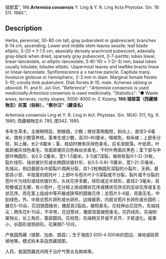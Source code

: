 错那蒿",
186.**Artemisia conaensis** Y. Ling & Y. R. Ling Acta Phytotax. Sin. 18: 511. 1980.",

## Description
Herbs, perennial, 30-80 cm tall, gray puberulent or glabrescent; branches 8-14 cm, ascending. Lower and middle stem leaves sessile; leaf blade elliptic, 5-20 × 1-1.5 cm, abaxially densely arachnoid pubescent, adaxially gray-black when dried, sparsely gray pubescent, 3-7-partite; lobes linear, linear-lanceolate, or elliptic-lanceolate, 5-8(-10) × 1-2(-3) mm, basal lobes usually lobulate; lobules elliptic. Uppermost leaves and leaflike bracts linear or linear-lanceolate. Synflorescence a ± narrow panicle. Capitula many. Involucre globose or hemispheric, 2-3 mm in diam. Marginal female florets 5-10; corolla limb puberulent. Disk florets 8-15, male. Achenes oblong or obovoid. Fl. and fr. Jul-Oct.
  "Reference": "*Artemisia conaensis* is used medicinally.*Artemisia conaensis* is used medicinally.
  "Statistics": "● Waste areas, terraces, rocky slopes; 3000-4000 m. E Xizang.
**186.错那蒿（西藏植物志）灰蒿（俗称），“察尔汪”（藏语名）**

Artemisia conaensis Ling et Y. R. Ling in Act. Phytotax. Sin. 18(4): 511, fig. 9. 1980; 西藏植物志4: 785, 图342. 1985.

多年生草本。主根稍明显，侧根细，少数；根状茎稍粗短，斜向上，直径3-8毫米，偶有少数营养枝。茎单生或少数，高30-80厘米，暗褐色，有纵棱；上部多分枝，斜上展，长2-8厘米；茎、枝幼时微有灰绿色柔毛，后毛渐脱落。叶纸质，叶面疏被灰绿色柔毛，背面密被灰白色蛛丝状柔毛，干时叶两面灰黑色；茎下部与中部叶椭圆形，长0.5-2厘米，宽1-1.5厘米，3-5或7深裂，每侧有裂片1-2(-3)枚，裂片线形、线状披针形或长椭圆状披针形，长0.5-0.8(-1)厘米，宽1-2(-3)毫米，先端尖，侧边基部与中部裂片偶再分裂，具1-2枚椭圆形深裂的小裂片，无柄，基部具小型、半抱茎的假托叶；上部叶与苞片叶3-5深裂或不分裂，裂片或不分裂的苞叶片为线形或线状披针形。头状花序多数，球形或近半球形，直径2-3毫米，具短梗或近无梗，有小苞叶，在分枝上排成穗状花序或穗状花序式的总状花序或复总状花序，而在茎上组成中等开展或狭窄的圆锥花序；总苞片3-4层，背面无毛，中肋绿色，外、中层总苞片卵形或长卵形，边缘膜质，内层总苞片长卵形或长圆形；雌花5-10朵，花冠狭圆锥状，檐部具2裂齿，被短柔毛，花柱伸出花冠外，先端钝尖；两性花8-15朵，不孕育，花冠管状，檐部背面被短柔毛，花药线形，先端附属物尖，长三角形，基部圆钝，花柱短，先端稍叉开或不叉开，子房退化。瘦果小，长圆形或倒卵形。花果期7-10月。

产我国西藏（错那、加查、朗县）；生于海拔3 000-4 000米的田边、滩地或砾质坡地等。模式标本采自西藏错那。

入药，我国西藏民间用于治疗气管炎及肺病等。
